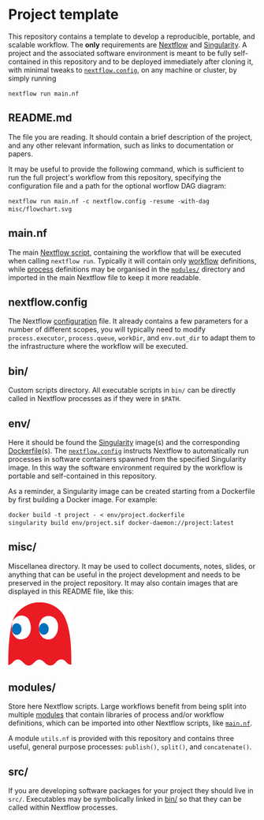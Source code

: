 # Project template

This repository contains a template to develop a reproducible, portable, and scalable workflow. The **only** requirements are [Nextflow](https://www.nextflow.io) and [Singularity](https://apptainer.org). A project and the associated software environment is meant to be fully self-contained in this repository and to be deployed immediately after cloning it, with minimal tweaks to [`nextflow.config`](#nextflowconfig), on any machine or cluster, by simply running

```
nextflow run main.nf
```

## README.md

The file you are reading. It should contain a brief description of the project, and any other relevant information, such as links to documentation or papers.

It may be useful to provide the following command, which is sufficient to run the full project's workflow from this repository, specifying the configuration file and a path for the optional worflow DAG diagram:


```
nextflow run main.nf -c nextflow.config -resume -with-dag misc/flowchart.svg
```

## main.nf

The main [Nextflow script](https://www.nextflow.io/docs/latest/script.html), containing the workflow that will be executed when calling `nextflow run`.
Typically it will contain only [workflow](https://www.nextflow.io/docs/latest/workflow.html) definitions, while [process](https://www.nextflow.io/docs/latest/process.html) definitions may be organised in the [`modules/`](#modules/) directory and imported in the main Nextflow file to keep it more readable.

## nextflow.config

The Nextflow [configuration](https://www.nextflow.io/docs/latest/config.html) file.
It already contains a few parameters for a number of different scopes, you will typically need to modify `process.executor`, `process.queue`, `workDir`, and `env.out_dir` to adapt them to the infrastructure where the workflow will be executed.

## bin/

Custom scripts directory.
All executable scripts in `bin/` can be directly called in Nextflow processes as if they were in `$PATH`.

## env/

Here it should be found the [Singularity](https://docs.sylabs.io/guides/latest/user-guide/) image(s) and the corresponding [Dockerfile](https://docs.docker.com/engine/reference/builder/)(s).
The [`nextflow.config`](#nextflowconfig) instructs Nextflow to automatically run processes in software containers spawned from the specified Singularity image.
In this way the software environment required by the workflow is portable and self-contained in this repository.

As a reminder, a Singularity image can be created starting from a Dockerfile by first building a Docker image. For example:

```
docker build -t project - < env/project.dockerfile
singularity build env/project.sif docker-daemon://project:latest
``` 

## misc/

Miscellanea directory. It may be used to collect documents, notes, slides, or anything that can be useful in the project development and needs to be preserved in the project repository.
It may also contain images that are displayed in this README file, like this:

<img src="misc/img.png" alt="drawing" width="128"/>

## modules/

Store here Nextflow scripts. Large workflows benefit from being split into multiple [modules](https://training.nextflow.io/basic_training/modules/) that contain libraries of process and/or workflow definitions, which can be imported into other Nextflow scripts, like [`main.nf`](#main.nf).

A module `utils.nf` is provided with this repository and contains three useful, general purpose processes: `publish()`, `split()`, and `concatenate()`.

## src/

If you are developing software packages for your project they should live in `src/`. Executables may be symbolically linked in [bin/](#bin) so that they can be called within Nextflow processes.

